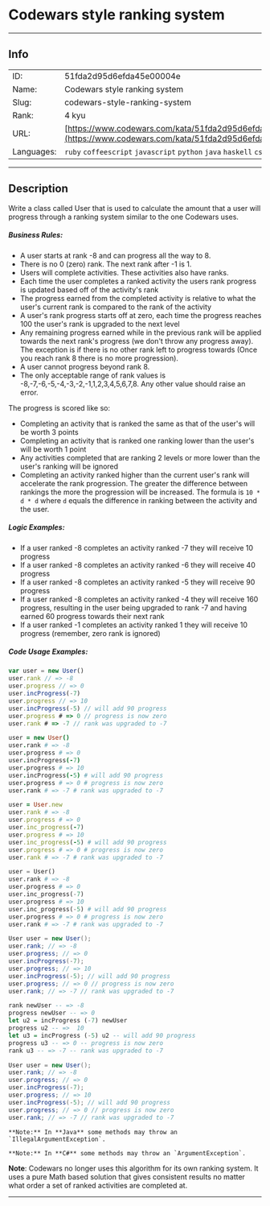 # Codewars style ranking system

---
## Info

|            |                                      |
|:-----------|:-------------------------------------|
| ID:        | 51fda2d95d6efda45e00004e                              |
| Name:      | Codewars style ranking system                            |
| Slug:      | codewars-style-ranking-system                            |
| Rank:      | 4 kyu                       |
| URL:       | [https://www.codewars.com/kata/51fda2d95d6efda45e00004e](https://www.codewars.com/kata/51fda2d95d6efda45e00004e)                 |
| Languages: |  `ruby`  `coffeescript`  `javascript`  `python`  `java`  `haskell`  `csharp`  |

---
## Description

Write a class called User that is used to calculate the amount that a user will progress through a ranking system similar to the one Codewars uses.  

##### Business Rules:

* A user starts at rank -8 and can progress all the way to 8.
* There is no 0 (zero) rank. The next rank after -1 is 1.
* Users will complete activities. These activities also have ranks.
* Each time the user completes a ranked activity the users rank progress is updated based off of the activity's rank
* The progress earned from the completed activity is relative to what the user's current rank is compared to the rank of the activity
* A user's rank progress starts off at zero, each time the progress reaches 100 the user's rank is upgraded to the next level
* Any remaining progress earned while in the previous rank will be applied towards the next rank's progress (we don't throw any progress away). The exception is if there is no other rank left to progress towards (Once you reach rank 8 there is no more progression). 
* A user cannot progress beyond rank 8. 
* The only acceptable range of rank values is -8,-7,-6,-5,-4,-3,-2,-1,1,2,3,4,5,6,7,8. Any other value should raise an error. 

The progress is scored like so:

* Completing an activity that is ranked the same as that of the user's will be worth 3 points
* Completing an activity that is ranked one ranking lower than the user's will be worth 1 point
* Any activities completed that are ranking 2 levels or more lower than the user's ranking will be ignored
* Completing an activity ranked higher than the current user's rank will accelerate the rank progression. The greater the difference between rankings the more the progression will be increased. The formula is `10 * d * d` where `d` equals the difference in ranking between the activity and the user.  

##### Logic Examples:
* If a user ranked -8 completes an activity ranked -7 they will receive 10 progress
* If a user ranked -8 completes an activity ranked -6 they will receive 40 progress
* If a user ranked -8 completes an activity ranked -5 they will receive 90 progress
* If a user ranked -8 completes an activity ranked -4 they will receive 160 progress, resulting in the user being upgraded to rank -7 and having earned 60 progress towards their next rank
* If a user ranked -1 completes an activity ranked 1 they will receive 10 progress (remember, zero rank is ignored)

##### Code Usage Examples:
```javascript
var user = new User()
user.rank // => -8
user.progress // => 0
user.incProgress(-7)
user.progress // => 10
user.incProgress(-5) // will add 90 progress
user.progress # => 0 // progress is now zero
user.rank # => -7 // rank was upgraded to -7
```
```coffeescript
user = new User()
user.rank # => -8
user.progress # => 0
user.incProgress(-7)
user.progress # => 10
user.incProgress(-5) # will add 90 progress
user.progress # => 0 # progress is now zero
user.rank # => -7 # rank was upgraded to -7
```
```ruby
user = User.new
user.rank # => -8
user.progress # => 0
user.inc_progress(-7)
user.progress # => 10
user.inc_progress(-5) # will add 90 progress
user.progress # => 0 # progress is now zero
user.rank # => -7 # rank was upgraded to -7
```
```python
user = User()
user.rank # => -8
user.progress # => 0
user.inc_progress(-7)
user.progress # => 10
user.inc_progress(-5) # will add 90 progress
user.progress # => 0 # progress is now zero
user.rank # => -7 # rank was upgraded to -7
```
```java
User user = new User();
user.rank; // => -8
user.progress; // => 0
user.incProgress(-7);
user.progress; // => 10
user.incProgress(-5); // will add 90 progress
user.progress; // => 0 // progress is now zero
user.rank; // => -7 // rank was upgraded to -7
```
```haskell
rank newUser -- => -8
progress newUser -- => 0
let u2 = incProgress (-7) newUser
progress u2 -- =>  10
let u3 = incProgress (-5) u2 -- will add 90 progress
progress u3 -- => 0 -- progress is now zero
rank u3 -- => -7 -- rank was upgraded to -7
```
```csharp
User user = new User();
user.rank; // => -8
user.progress; // => 0
user.incProgress(-7);
user.progress; // => 10
user.incProgress(-5); // will add 90 progress
user.progress; // => 0 // progress is now zero
user.rank; // => -7 // rank was upgraded to -7
```

~~~if:java
**Note:** In **Java** some methods may throw an `IllegalArgumentException`.
~~~
~~~if:csharp
**Note:** In **C#** some methods may throw an `ArgumentException`.
~~~

**Note**: Codewars no longer uses this algorithm for its own ranking system. It uses a pure Math based solution that gives consistent results no matter what order a set of ranked activities are completed at. 


---
